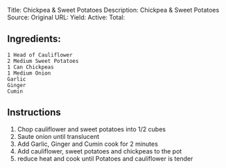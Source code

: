 Title: Chickpea & Sweet Potatoes
Description: Chickpea & Sweet Potatoes
Source: 
Original URL: 
Yield: 
Active: 
Total: 
## Ingredients:
	1 Head of Cauliflower
	2 Medium Sweet Potatoes
	1 Can Chickpeas
	1 Medium Onion
	Garlic
	Ginger
	Cumin

## Instructions
1. Chop cauliflower and sweet potatoes into 1/2 cubes
2. Saute onion until translucent
3. Add Garlic, Ginger and Cumin cook for 2 minutes
4. Add cauliflower, sweet potatoes and chickpeas to the pot
5. reduce heat and cook until Potatoes and cauliflower is tender

